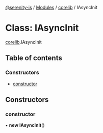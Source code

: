[@serenity-is](../README.md) / [Modules](../modules.md) / [corelib](../modules/corelib.md) / IAsyncInit

# Class: IAsyncInit

[corelib](../modules/corelib.md).IAsyncInit

## Table of contents

### Constructors

- [constructor](corelib.IAsyncInit.md#constructor)

## Constructors

### constructor

• **new IAsyncInit**()
